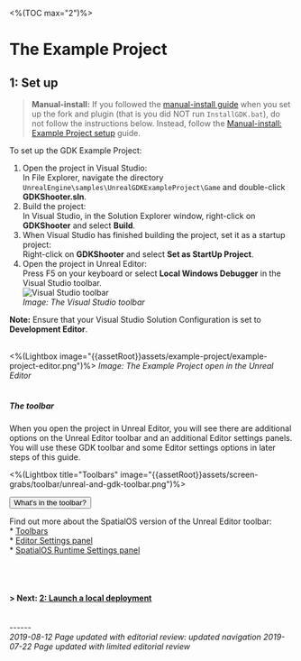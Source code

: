 <%(TOC max="2")%>

# The Example Project 

## 1: Set up

> **Manual-install:** If you followed the [manual-install guide]({{urlRoot}}/content/get-started/manual-engine-build) when you set up the fork and plugin (that is you did NOT run `InstallGDK.bat`), do not follow the instructions below. Instead, follow the [Manual-install: Example Project setup]({{urlRoot}}/content/get-started/example-project/exampleproject-manual-setup) guide. 

To set up the GDK Example Project:

1. Open the project in Visual Studio:</br>
In File Explorer, navigate the directory `UnrealEngine\samples\UnrealGDKExampleProject\Game` and double-click **GDKShooter.sln**.
1. Build the project:</br>
In Visual Studio, in the Solution Explorer window, right-click on **GDKShooter** and select **Build**.
1. When Visual Studio has finished building the project, set it as a startup project:</br>
Right-click on **GDKShooter** and select **Set as StartUp Project**.
1. Open the project in Unreal Editor:</br>
Press F5 on your keyboard or select **Local Windows Debugger** in the Visual Studio toolbar.</br>
    ![Visual Studio toolbar]({{assetRoot}}assets/set-up-template/template-vs-toolbar.png)<br/>
   _Image: The Visual Studio toolbar_ <br/>

**Note:** Ensure that your Visual Studio Solution Configuration is set to **Development Editor**. <br/><br/>

<%(Lightbox image="{{assetRoot}}assets/example-project/example-project-editor.png")%>
_Image: The Example Project open in the Unreal Editor_<br/><br/>

##### The toolbar
When you open the project in Unreal Editor, you will see there are additional options on the Unreal Editor toolbar and an additional Editor settings panels. You will use these GDK toolbar and some Editor settings options in later steps of this guide.

<%(Lightbox title="Toolbars" image="{{assetRoot}}assets/screen-grabs/toolbar/unreal-and-gdk-toolbar.png")%>



<button class="collapsible">What's in the toolbar?</button>
<div>

Find out more about the SpatialOS version of the Unreal Editor toolbar: </br>* [Toolbars]({{urlRoot}}/content/unreal-editor-interface/toolbars) </br> * [Editor Settings panel]({{urlRoot}}/content/unreal-editor-interface/editor-settings) </br> * [SpatialOS Runtime Settings panel]({{urlRoot}}/content/unreal-editor-interface/runtime-settings)


</div>

</br></br>

#### **> Next:** [2: Launch a local deployment]({{urlRoot}}/content/get-started/example-project/exampleproject-local-deployment) 

<br/>------<br/>
_2019-08-12 Page updated with editorial review: updated navigation_
_2019-07-22 Page updated with limited editorial review_
